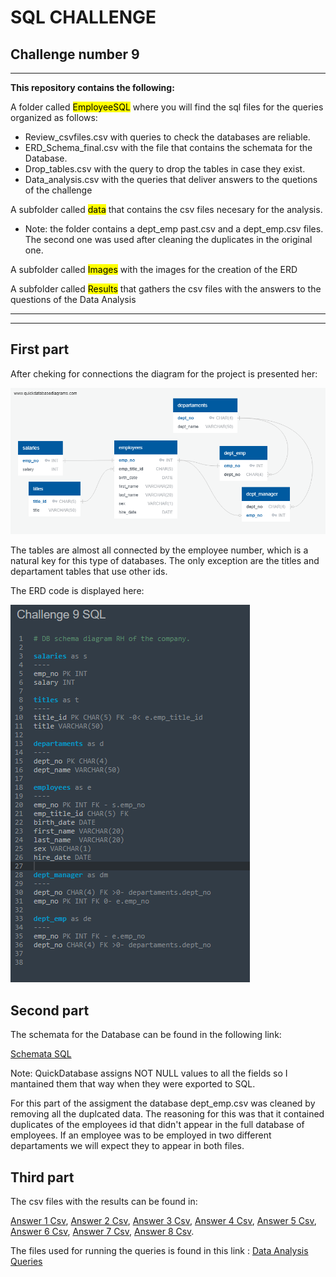 # SQL CHALLENGE

## Challenge number 9 
---

**This repository contains the following:**

A folder called  <mark>EmployeeSQL</mark>  where you will find the sql files for the queries organized as follows:

- Review_csvfiles.csv   with queries to check the databases are reliable.
- ERD_Schema_final.csv   with the file that contains the schemata for the Database.
- Drop_tables.csv  with the query to drop the tables in case they exist.
- Data_analysis.csv  with the queries that deliver answers to the quetions of the challenge


A subfolder called <mark>data</mark>  that contains the csv files necesary for the analysis.
- Note: the folder contains a dept_emp past.csv and a dept_emp.csv files. The second one was used after cleaning the duplicates in the original one.

A subfolder called <mark>Images</mark>  with the images for the creation of the ERD

A subfolder called <mark>Results</mark>  that gathers the csv files with the answers to the questions of the Data Analysis

---
---
## First part

After cheking for connections the diagram for the project is presented her:

![ERD Challenge # 9](./EmployeeSQL/Images/QuickDBD_Challenge9sql.png) 

The tables are almost all connected by the employee number, which is a natural key for this type of databases. The only exception are the titles and departament tables that use other ids.

The ERD code is displayed here:

![Quickdatabase diagram ](./EmployeeSQL/Images/Relations_in_ERD.png) 

## Second part
The schemata for the Database can be found in the following link:

[Schemata SQL](./EmployeeSQL/ERD_Schema_final.sql)

Note: QuickDatabase assigns NOT NULL values to all the fields so I mantained them that way when they were exported to SQL.

For this part of the assigment the database dept_emp.csv was cleaned by removing all the duplcated data. The reasoning for this was that it contained duplicates of the employees id that didn't appear in the full database of employees. 
If an employee was to be employed in two different departaments we will expect they to appear in both files.   

## Third part

The csv files with the results can be found in:

[Answer 1 Csv](./EmployeeSQL/Results/Question1.csv), 
[Answer 2 Csv](./EmployeeSQL/Results/Question2.csv), 
[Answer 3 Csv](./EmployeeSQL/Results/Question3.csv), 
[Answer 4 Csv](./EmployeeSQL/Results/Question4.csv), 
[Answer 5 Csv](./EmployeeSQL/Results/Question5.csv), 
[Answer 6 Csv](./EmployeeSQL/Results/Question6.csv), 
[Answer 7 Csv](./EmployeeSQL/Results/Question7.csv), 
[Answer 8 Csv](./EmployeeSQL/Results/Question8.csv).

The files used for running the queries is found in this link : 
[Data Analysis Queries](./EmployeeSQL/Data_analysis.sql)